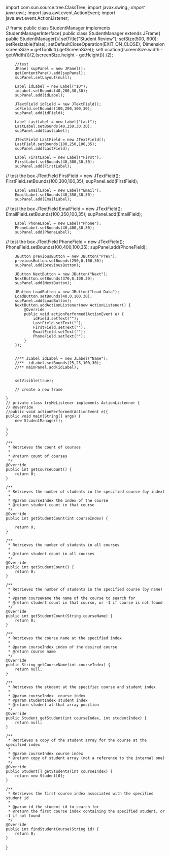 
import com.sun.source.tree.ClassTree;
import javax.swing.*;
import java.awt.*;
import java.awt.event.ActionEvent;
import java.awt.event.ActionListener;

// frame
public class StudentManager implements StudentManagerInterface{
    public class StudentManager extends JFrame{
        public StudentManager(){
        setTitle("Student Review");
        setSize(500, 600);
        setResizable(false);
        setDefaultCloseOperation(EXIT_ON_CLOSE);
        Dimension screenSize = getToolkit().getScreenSize();
        setLocation((screenSize.width - getWidth())/2,(screenSize.height - getHeight()) /2);

        //test
        JPanel supPanel = new JPanel();
        getContentPane().add(supPanel);
        supPanel.setLayout(null);

        Label idLabel = new Label("ID");
        idLabel.setBounds(40,200,30,30);
        supPanel.add(idLabel);

        JTextField idField = new JTextField();
        idField.setBounds(100,200,100,30);
        supPanel.add(idField);

        Label LastLabel = new Label("Last");
        LastLabel.setBounds(40,250,30,30);
        supPanel.add(LastLabel);

        JTextField LastField = new JTextField();
        LastField.setBounds(100,250,100,35);
        supPanel.add(LastField);

        Label FirstLabel = new Label("First");
        FirstLabel.setBounds(40,300,30,30);
        supPanel.add(FirstLabel);
// test the box
        JTextField FirstField = new JTextField();
        FirstField.setBounds(100,300,100,35);
        supPanel.add(FirstField);

        Label EmailLabel = new Label("Email");
        EmailLabel.setBounds(40,350,30,30);
        supPanel.add(EmailLabel);
// test the box
        JTextField EmailField = new JTextField();
        EmailField.setBounds(100,350,100,35);
        supPanel.add(EmailField);

        Label PhoneLabel = new Label("Phone");
        PhoneLabel.setBounds(40,400,30,30);
        supPanel.add(PhoneLabel);
// test the box
        JTextField PhoneField = new JTextField();
        PhoneField.setBounds(100,400,100,35);
        supPanel.add(PhoneField);

        JButton previousButton = new JButton("Prev");
        previousButton.setBounds(250,0,100,30);
        supPanel.add(previousButton);

        JButton NextButton = new JButton("Next");
        NextButton.setBounds(370,0,100,30);
        supPanel.add(NextButton);

        JButton LoadButton = new JButton("Load Data");
        LoadButton.setBounds(40,0,100,30);
        supPanel.add(LoadButton);
        NextButton.addActionListener(new ActionListener() {
            @Override
            public void actionPerformed(ActionEvent e) {
                idField.setText("");
                LastField.setText("");
                FirstField.setText("");
                EmailField.setText("");
                PhoneField.setText("");
            }
        });


        //** JLabel idLabel = new JLabel("Name");
        //**  idLabel.setBounds(25,25,100,30);
        //** mainPanel.add(idLabel);


        setVisible(true);

        // create a new frame

    }
    // private class tryMeListener implements ActionListenner {
    // @override
    //public void actionPerformed(ActionEvent e){
    public void main(String[] args) {
        new StudentManager();

    }
    }

    /**
     * Retrieves the count of courses
     *
     * @return count of courses
     */
    @Override
    public int getCourseCount() {
        return 0;
    }

    /**
     * Retrieves the number of students in the specified course (by index)
     *
     * @param courseIndex the index of the course
     * @return student count in that course
     */
    @Override
    public int getStudentCount(int courseIndex) {

        return 0;
    }

    /**
     * Retrieves the number of students in all courses
     *
     * @return student count in all courses
     */
    @Override
    public int getStudentCount() {
        return 0;
    }

    /**
     * Retrieves the number of students in the specified course (by name)
     *
     * @param courseName the name of the course to search for
     * @return student count in that course, or -1 if course is not found
     */
    @Override
    public int getStudentCount(String courseName) {
        return 0;
    }

    /**
     * Retrieves the course name at the specified index
     *
     * @param courseIndex index of the desired course
     * @return course name
     */
    @Override
    public String getCourseName(int courseIndex) {
        return null;
    }

    /**
     * Retrieves the student at the specifiec course and student index
     *
     * @param courseIndex  course index
     * @param studentIndex student index
     * @return student at that array position
     */
    @Override
    public Student getStudent(int courseIndex, int studentIndex) {
        return null;
    }

    /**
     * Retrieves a copy of the student array for the course at the specified index
     *
     * @param courseIndex course index
     * @return copy of student array (not a reference to the internal one)
     */
    @Override
    public Student[] getStudents(int courseIndex) {
        return new Student[0];
    }

    /**
     * Retrieves the first course index associated with the specified student id
     *
     * @param id the student id to search for
     * @return the first course index containing the specified student, or -1 if not found
     */
    @Override
    public int findStudentCourse(String id) {
        return 0;
    }
}

